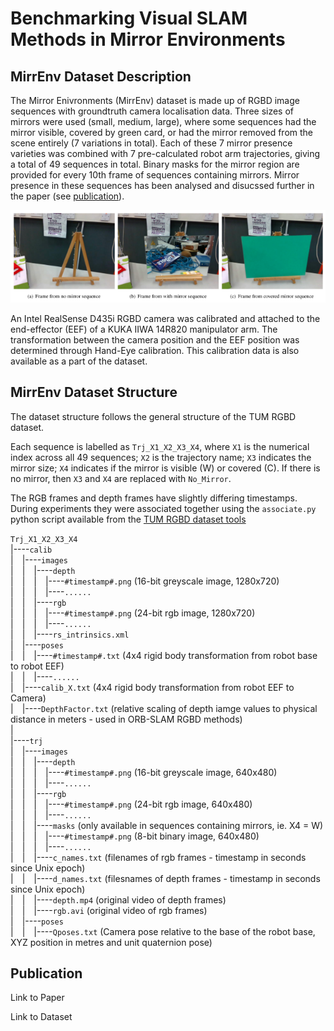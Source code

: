 # Benchmarking Visual SLAM Methods in Mirror Environments
## MirrEnv Dataset Description

The Mirror Enivronments (MirrEnv) dataset is made up of RGBD image sequences with groundtruth camera localisation data.
Three sizes of mirrors were used (small, medium, large), where some sequences had the mirror visible, covered by green card, or had the mirror removed from the scene entirely (7 variations in total).
Each of these 7 mirror presence varieties was combined with 7 pre-calculated robot arm trajectories, giving a total of 49 sequences in total.
Binary masks for the mirror region are provided for every 10th frame of sequences containing mirrors.
Mirror presence in these sequences has been analysed and disucssed further in the paper (see [publication](#publication)).

![picture alt](site_assets/types%20of%20sequences.png "Types of image sequences with different mirror presence.")

An Intel RealSense D435i RGBD camera was calibrated and attached to the end-effector (EEF) of a KUKA IIWA 14R820 manipulator arm.
The transformation between the camera position and the EEF position was determined through Hand-Eye calibration. This calibration data is also available as a part of the dataset.


## MirrEnv Dataset Structure

The dataset structure follows the general structure of the TUM RGBD dataset.

Each sequence is labelled as `Trj_X1_X2_X3_X4`, where `X1` is the numerical index across all 49 sequences; `X2` is the trajectory name; `X3` indicates the mirror size; `X4` indicates if the mirror is visible (W) or covered (C). If there is no mirror, then `X3` and `X4` are replaced with `No_Mirror`.

The RGB frames and depth frames have slightly differing timestamps. During experiments they were associated together using the `associate.py` python script available from the [TUM RGBD dataset tools](https://cvg.cit.tum.de/data/datasets/rgbd-dataset/tools)

`Trj_X1_X2_X3_X4`  
|----`calib`  
|&emsp;|----`images`  
|&emsp;|&emsp;|----`depth`  
|&emsp;|&emsp;|&emsp;|----`#timestamp#.png` (16-bit greyscale image, 1280x720)  
|&emsp;|&emsp;|&emsp;|----`......`  
|&emsp;|&emsp;|----`rgb`  
|&emsp;|&emsp;|&emsp;|----`#timestamp#.png` (24-bit rgb image, 1280x720)  
|&emsp;|&emsp;|&emsp;|----`......`  
|&emsp;|&emsp;|----`rs_intrinsics.xml`  
|&emsp;|----`poses`  
|&emsp;|&emsp;|----`#timestamp#.txt` (4x4 rigid body transformation from robot base to robot EEF)  
|&emsp;|&emsp;|----`......`  
|&emsp;|----`calib_X.txt` (4x4 rigid body transformation from robot EEF to Camera)  
|&emsp;|----`DepthFactor.txt` (relative scaling of depth iamge values to physical distance in meters - used in ORB-SLAM RGBD methods)  
|&emsp;   
|----`trj`  
|&emsp;|----`images`  
|&emsp;|&emsp;|----`depth`  
|&emsp;|&emsp;|&emsp;|----`#timestamp#.png` (16-bit greyscale image, 640x480)  
|&emsp;|&emsp;|&emsp;|----`......`  
|&emsp;|&emsp;|----`rgb`  
|&emsp;|&emsp;|&emsp;|----`#timestamp#.png` (24-bit rgb image, 640x480)  
|&emsp;|&emsp;|&emsp;|----`......`  
|&emsp;|&emsp;|----`masks`  (only available in sequences containing mirrors, ie. X4 = W)  
|&emsp;|&emsp;|&emsp;|----`#timestamp#.png` (8-bit binary image, 640x480)  
|&emsp;|&emsp;|&emsp;|----`......`  
|&emsp;|&emsp;|----`c_names.txt` (filenames of rgb frames - timestamp in seconds since Unix epoch)  
|&emsp;|&emsp;|----`d_names.txt` (filesnames of depth frames - timestamp in seconds since Unix epoch)  
|&emsp;|&emsp;|----`depth.mp4` (original video of depth frames)  
|&emsp;|&emsp;|----`rgb.avi` (original video of rgb frames)   
|&emsp;|----`poses`  
|&emsp;|&emsp;|----`Qposes.txt` (Camera pose relative to the base of the robot base, XYZ position in metres and unit quaternion pose)
  
  


## Publication

Link to Paper

Link to Dataset
